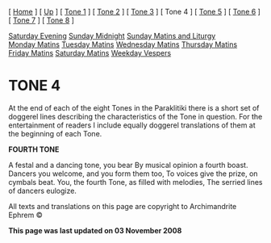 \[ [Home](index.md) \] \[ [Up](oktoich.md) \] \[ [Tone 1](tone1.md) \] \[ [Tone 2](tone2.md) \] \[ [Tone 3](tone3.md) \] \[ Tone 4 \] \[ [Tone 5](tone5.md) \] \[ [Tone 6](tone6.md) \] \[ [Tone 7](tone7.md) \] \[ [Tone 8](tone8.md) \]

[Saturday Evening](sat4ec.md)
[Sunday Midnight](sun4nc.md)
[Sunday Matins and Liturgy](sun4mc.md)
[Monday Matins](monday_matins3.md)
[Tuesday Matins](tuesday_matins3.md)
[Wednesday Matins](wednesday_matins3.md)
[Thursday Matins](thursday_matins4.md)
[Friday Matins](friday_matins1.md)
[Saturday Matins](saturday_matins.md)
[Weekday Vespers](weekday_vespers3.md)

TONE 4
======

At the end of each of the eight Tones in the Paraklitiki there is a short set of doggerel lines describing the characteristics of the Tone in question. For the entertainment of readers I include equally doggerel translations of them at the beginning of each Tone.

**FOURTH TONE**

A festal and a dancing tone, you bear
By musical opinion a fourth boast.
Dancers you welcome, and you form them too,
To voices give the prize, on cymbals beat.
You, the fourth Tone, as filled with melodies,
The serried lines of dancers eulogize.

All texts and translations on this page are copyright to
Archimandrite Ephrem ©

**This page was last updated on 03 November 2008**
